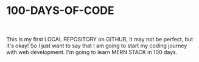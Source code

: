 # 100-DAYS-OF-CODE
<br>

This is my first LOCAL REPOSITORY on GITHUB, It may not be perfect, but it's okay!
So I just want to say that I am going to start my coding journey with web development.
I'm going to learn MERN STACK in 100 days.
